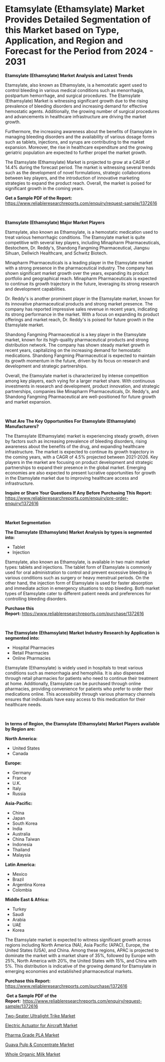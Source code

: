 <p><h1>Etamsylate (Ethamsylate) Market Provides Detailed Segmentation of this Market based on Type, Application, and Region and Forecast for the Period from 2024 - 2031</h1></p><p><strong>Etamsylate (Ethamsylate) Market Analysis and Latest Trends</strong></p>
<p><p>Etamsylate, also known as Ethamsylate, is a hemostatic agent used to control bleeding in various medical conditions such as menorrhagia, postpartum hemorrhage, and surgical procedures. The Etamsylate (Ethamsylate) Market is witnessing significant growth due to the rising prevalence of bleeding disorders and increasing demand for effective hemostatic agents. Additionally, the growing number of surgical procedures and advancements in healthcare infrastructure are driving the market growth.</p><p>Furthermore, the increasing awareness about the benefits of Etamsylate in managing bleeding disorders and the availability of various dosage forms such as tablets, injections, and syrups are contributing to the market expansion. Moreover, the rise in healthcare expenditure and the growing geriatric population are expected to further propel the market growth.</p><p>The Etamsylate (Ethamsylate) Market is projected to grow at a CAGR of 14.4% during the forecast period. The market is witnessing several trends such as the development of novel formulations, strategic collaborations between key players, and the introduction of innovative marketing strategies to expand the product reach. Overall, the market is poised for significant growth in the coming years.</p></p>
<p><strong>Get a Sample PDF of the Report:&nbsp;</strong> <a href="https://www.reliableresearchreports.com/enquiry/request-sample/1372616">https://www.reliableresearchreports.com/enquiry/request-sample/1372616</a></p>
<p>&nbsp;</p>
<p><strong>Etamsylate (Ethamsylate) Major Market Players</strong></p>
<p><p>Etamsylate, also known as Ethamsylate, is a hemostatic medication used to treat various hemorrhagic conditions. The Etamsylate market is quite competitive with several key players, including Minapharm Pharmaceuticals, Bestochem, Dr. Reddy's, Shandong Fangming Pharmaceutical, Jiangsu Sihuan, Dellwich Healthcare, and Schwitz Biotech.</p><p>Minapharm Pharmaceuticals is a leading player in the Etamsylate market with a strong presence in the pharmaceutical industry. The company has shown significant market growth over the years, expanding its product portfolio and geographical reach. Minapharm Pharmaceuticals is expected to continue its growth trajectory in the future, leveraging its strong research and development capabilities.</p><p>Dr. Reddy's is another prominent player in the Etamsylate market, known for its innovative pharmaceutical products and strong market presence. The company has reported impressive sales revenue in recent years, indicating its strong performance in the market. With a focus on expanding its product offerings and market reach, Dr. Reddy's is poised for future growth in the Etamsylate market.</p><p>Shandong Fangming Pharmaceutical is a key player in the Etamsylate market, known for its high-quality pharmaceutical products and strong distribution network. The company has shown steady market growth in recent years, capitalizing on the increasing demand for hemostatic medications. Shandong Fangming Pharmaceutical is expected to maintain its growth momentum in the future, driven by its focus on research and development and strategic partnerships.</p><p>Overall, the Etamsylate market is characterized by intense competition among key players, each vying for a larger market share. With continuous investments in research and development, product innovation, and strategic partnerships, companies like Minapharm Pharmaceuticals, Dr. Reddy's, and Shandong Fangming Pharmaceutical are well-positioned for future growth and market expansion.</p></p>
<p>&nbsp;</p>
<p><strong>What Are The Key Opportunities For Etamsylate (Ethamsylate) Manufacturers?</strong></p>
<p><p>The Etamsylate (Ethamsylate) market is experiencing steady growth, driven by factors such as increasing prevalence of bleeding disorders, rising awareness about the benefits of the drug, and expanding healthcare infrastructure. The market is expected to continue its growth trajectory in the coming years, with a CAGR of 4.5% projected between 2021-2026. Key players in the market are focusing on product development and strategic partnerships to expand their presence in the global market. Emerging economies are also expected to present lucrative opportunities for growth in the Etamsylate market due to improving healthcare access and infrastructure.</p></p>
<p><strong>Inquire or Share Your Questions If Any Before Purchasing This Report:</strong> <a href="https://www.reliableresearchreports.com/enquiry/pre-order-enquiry/1372616">https://www.reliableresearchreports.com/enquiry/pre-order-enquiry/1372616</a></p>
<p>&nbsp;</p>
<p><strong>Market Segmentation</strong></p>
<p><strong>The Etamsylate (Ethamsylate) Market Analysis by types is segmented into:</strong></p>
<p><ul><li>Tablet</li><li>Injection</li></ul></p>
<p><p>Etamsylate, also known as Ethamsylate, is available in two main market types: tablets and injections. The tablet form of Etamsylate is commonly used for oral administration to control and prevent excessive bleeding in various conditions such as surgery or heavy menstrual periods. On the other hand, the injection form of Etamsylate is used for faster absorption and immediate action in emergency situations to stop bleeding. Both market types of Etamsylate cater to different patient needs and preferences for controlling bleeding disorders.</p></p>
<p><strong>Purchase this Report:&nbsp;</strong><a href="https://www.reliableresearchreports.com/purchase/1372616">https://www.reliableresearchreports.com/purchase/1372616</a></p>
<p>&nbsp;</p>
<p><strong>The Etamsylate (Ethamsylate) Market Industry Research by Application is segmented into:</strong></p>
<p><ul><li>Hospital Pharmacies</li><li>Retail Pharmacies</li><li>Online Pharmacies</li></ul></p>
<p><p>Etamsylate (Ethamsylate) is widely used in hospitals to treat various conditions such as menorrhagia and hemophilia. It is also dispensed through retail pharmacies for patients who need to continue their treatment at home. Additionally, Etamsylate can be purchased through online pharmacies, providing convenience for patients who prefer to order their medications online. This accessibility through various pharmacy channels ensures that individuals have easy access to this medication for their healthcare needs.</p></p>
<p>&nbsp;</p>
<p><strong>In terms of Region, the Etamsylate (Ethamsylate) Market Players available by Region are:</strong></p>
<p>
    <p> <strong> North America: </strong>
        <ul>
            <li>United States</li>
            <li>Canada</li>
        </ul>
        </p> 
    <p> <strong> Europe: </strong>
        <ul>
            <li>Germany</li>
            <li>France</li>
            <li>U.K.</li>
            <li>Italy</li>
            <li>Russia</li>
        </ul>
        </p> 
    <p> <strong> Asia-Pacific: </strong>
        <ul>
            <li>China</li>
            <li>Japan</li>
            <li>South Korea</li>
            <li>India</li>
            <li>Australia</li>
            <li>China Taiwan</li>
            <li>Indonesia</li>
            <li>Thailand</li>
            <li>Malaysia</li>
        </ul>
        </p> 
    <p> <strong> Latin America: </strong>
        <ul>
            <li>Mexico</li>
            <li>Brazil</li>
            <li>Argentina Korea</li>
            <li>Colombia</li>
        </ul>
        </p> 
    <p> <strong> Middle East & Africa: </strong>
        <ul>
            <li>Turkey</li>
            <li>Saudi</li>
            <li>Arabia</li>
            <li>UAE</li>
            <li>Korea</li>
        </ul>
    </p>
    </p>
<p><p>The Etamsylate market is expected to witness significant growth across regions including North America (NA), Asia Pacific (APAC), Europe, the United States (USA), and China. Among these regions, APAC is projected to dominate the market with a market share of 35%, followed by Europe with 25%, North America with 20%, the United States with 15%, and China with 5%. This distribution is indicative of the growing demand for Etamsylate in emerging economies and established pharmaceutical markets.</p></p>
<p><strong>Purchase this Report: </strong><a href="https://www.reliableresearchreports.com/purchase/1372616">https://www.reliableresearchreports.com/purchase/1372616</a></p>
<p>&nbsp;<strong>Get a Sample PDF of the Report:&nbsp;&nbsp;</strong><a href="https://www.reliableresearchreports.com/enquiry/request-sample/1372616">https://www.reliableresearchreports.com/enquiry/request-sample/1372616</a></p>
<p><strong></strong></p>
<p><p><a href="https://medium.com/@zitakuvalis/two-seater-ultralight-trike-market-trends-and-market-analysis-forecasted-for-period-2024-2031-c52eb18ab868">Two-Seater Ultralight Trike Market</a></p><p><a href="https://medium.com/@zitakuvalis/electric-actuator-for-aircraft-market-size-market-outlook-and-market-forecast-2024-to-2031-d0533b6aabdc">Electric Actuator for Aircraft Market</a></p><p><a href="https://issuu.com/reportprime-2/docs/pharma-grade-pla-market-size-2030.pptx">Pharma Grade PLA Market</a></p><p><a href="https://github.com/brentleyjimmiealvaradoz4l1rea/Market-Research-Report-List-1/blob/main/guava-pulp-concentrate-market.md">Guava Pulp & Concentrate Market</a></p><p><a href="https://issuu.com/reportprime-2/docs/whole-organic-milk-market-size-2030.pptx">Whole Organic Milk Market</a></p></p>
